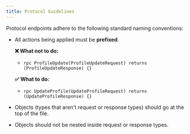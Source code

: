 ```yaml
---
title: Protocol Guidelines
---
```


Protocol endpoints adhere to the following standard naming conventions:

- All actions being applied must be **prefixed**.

  **❌ What not to do:**

  - `rpc ProfileUpdate(ProfileUpdateRequest) returns (ProfileUpdateResponse) {}`

  **✅ What to do:**

  - `rpc UpdateProfile(UpdateProfileRequest) returns (UpdateProfileResponse) {}`

- Objects (types that aren't request or response types) should go at the top of the file.
- Objects should not be nested inside request or response types.